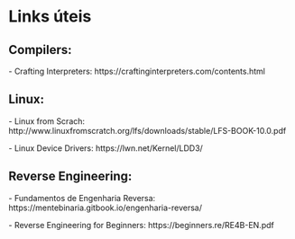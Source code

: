 # Links úteis

<h2>Compilers:</h2>
<p>- Crafting Interpreters: https://craftinginterpreters.com/contents.html </p>

<h2>Linux:</h2>
<p>- Linux from Scrach: http://www.linuxfromscratch.org/lfs/downloads/stable/LFS-BOOK-10.0.pdf </p>
<p>- Linux Device Drivers: https://lwn.net/Kernel/LDD3/ </p>

<h2>Reverse Engineering:</h2>
<p>- Fundamentos de Engenharia Reversa: https://mentebinaria.gitbook.io/engenharia-reversa/ </p>
<p>- Reverse Engineering for Beginners: https://beginners.re/RE4B-EN.pdf</p>
